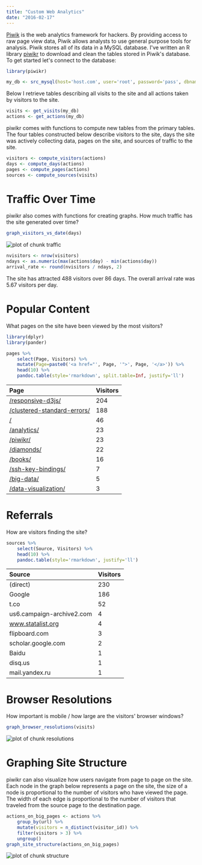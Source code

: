 ```yaml
---
title: "Custom Web Analytics"
date: "2016-02-17"
---
```




[Piwik][piwik] is the web analytics framework for hackers. By providing access to raw page view data, Piwik allows analysts to use general purpose tools for analysis. Piwik stores all of its data in a MySQL database. I've written an R library [piwikr][piwikr] to download and clean the tables stored in Piwik's database. To get started let's connect to the database:


```r
library(piwikr)

my_db <- src_mysql(host='host.com', user='root', password='pass', dbname='piwik')
```



Below I retrieve tables describing all visits to the site and all actions taken by visitors to the site.


```r
visits <- get_visits(my_db)
actions <- get_actions(my_db)
```

piwikr comes with functions to compute new tables from the primary tables. The four tables constructed below describe visitors to the site, days the site was actively collecting data, pages on the site, and sources of traffic to the site.


```r
visitors <- compute_visitors(actions)
days <- compute_days(actions)
pages <- compute_pages(actions)
sources <- compute_sources(visits)
```

# Traffic Over Time

piwikr also comes with functions for creating graphs. How much traffic has the site generated over time?


```r
graph_visitors_vs_date(days)
```

![plot of chunk traffic](/images/piwikr/traffic-1.png) 

```r
nvisitors <- nrow(visitors)
ndays <- as.numeric(max(actions$day) - min(actions$day))
arrival_rate <- round(nvisitors / ndays, 2)
```

The site has attracted 488 visitors over 86 days. The overall arrival rate was 5.67 visitors per day.

# Popular Content

What pages on the site have been viewed by the most visitors?


```r
library(dplyr)
library(pander)

pages %>%
    select(Page, Visitors) %>%
    mutate(Page=paste0('<a href="', Page, '">', Page, '</a>')) %>%
    head(10) %>%
    pandoc.table(style='rmarkdown', split.table=Inf, justify='ll')
```



| Page                                                                  | Visitors   |
|:----------------------------------------------------------------------|:-----------|
| <a href="/responsive-d3js/">/responsive-d3js/</a>                     | 204        |
| <a href="/clustered-standard-errors/">/clustered-standard-errors/</a> | 188        |
| <a href="/">/</a>                                                     | 46         |
| <a href="/analytics/">/analytics/</a>                                 | 23         |
| <a href="/piwikr/">/piwikr/</a>                                       | 23         |
| <a href="/diamonds/">/diamonds/</a>                                   | 22         |
| <a href="/books/">/books/</a>                                         | 16         |
| <a href="/ssh-key-bindings/">/ssh-key-bindings/</a>                   | 7          |
| <a href="/big-data/">/big-data/</a>                                   | 5          |
| <a href="/data-visualization/">/data-visualization/</a>               | 3          |

# Referrals

How are visitors finding the site?


```r
sources %>%
    select(Source, Visitors) %>%
    head(10) %>%
    pandoc.table(style='rmarkdown', justify='ll')
```



| Source                    | Visitors   |
|:--------------------------|:-----------|
| (direct)                  | 230        |
| Google                    | 186        |
| t.co                      | 52         |
| us6.campaign-archive2.com | 4          |
| www.statalist.org         | 4          |
| flipboard.com             | 3          |
| scholar.google.com        | 2          |
| Baidu                     | 1          |
| disq.us                   | 1          |
| mail.yandex.ru            | 1          |

# Browser Resolutions

How important is mobile / how large are the visitors' browser windows?


```r
graph_browser_resolutions(visits)
```

![plot of chunk resolutions](/images/piwikr/resolutions-1.png) 

# Graphing Site Structure

piwikr can also visualize how users navigate from page to page on the site. Each node in the graph below represents a page on the site, the size of a node is proportional to the number of visitors who have viewed the page. The width of each edge is proportional to the number of visitors that traveled from the source page to the destination page.


```r
actions_on_big_pages <- actions %>%
    group_by(url) %>%
    mutate(visitors = n_distinct(visitor_id)) %>%
    filter(visitors > 3) %>%
    ungroup()
graph_site_structure(actions_on_big_pages)
```

![plot of chunk structure](/images/piwikr/structure-1.png) 

[piwik]: http://piwik.org/
[piwikr]: https://github.com/amarder/piwikr
